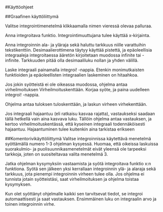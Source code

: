 #Käyttöohjeet

##Graafinen käyttöliittymä

Valitse integrointimenetelmä klikkaamalla nimen vieressä olevaa palluraa.

Anna integroitava funktio. Integrointimuuttujana tulee käyttää x-kirjainta.

Anna integroinnin ala- ja yläraja sekä haluttu tarkkuus niille varattuihin 
tekstikenttiin. Desimaalierottimena täytyy käyttää pistettä, ja epäoleellisia 
integraaleja integroitaessa ääretön kirjoitetaan muodossa infinite tai -infinite. 
Tarkkuuden pitää olla desimaaliluku nollan ja yhden välillä.

Laske integraali painamalla integroi! -nappia. Etenkin monimutkaisten 
funktioiden ja epäoleellisten integraalien laskeminen on hitaahkoa.

Jos jokin syötteistä ei ole oikeassa muodossa, ohjelma antaa virheilmoituksen 
Virheilmoituskenttään. Korjaa syöte, ja paina uudelleen integroi! -nappia.

Ohjelma antaa tuloksen tuloskenttään, ja laskun virheen virhekenttään.

Jos integraali hajaantuu (eli ratkaisu kasvaa rajatta), vastaukseksi saadaan 
tällä hetkellä vain aina kasvava luku. Tällöin ohjelma antaa vastauksen, ja 
kertoo virheilmoituskentässä, että kyseinen integraali todennäköisesti 
hajaantuu. Hajaantuminen tulee kuitenkin aina tarkistaa erikseen

##Komentorivikäyttöliittymä
Valitse integroinnissa käytettävä menetelmä syöttämällä numero 1-3 ohjelman
kysyessä. Huomaa, että oikeissa laskuissa suorakulmio- ja puolisuunnikasmenetelmät 
eivät yleensä ole tarpeeksi tarkkoja, joten on suositeltavaa valita menetelmä 3.

Jatka ohjelman kysymyksiin vastaamista ja syötä integroitava funktio x:n funktiona.
Syötä sen jälkeen yksi kerrallaan integroinnin ylä- ja alaraja sekä tarkkuus, 
jota pienempi integroinnin virheen tulee olla. Jos ohjelma ei tunnista jotain 
syötteistäsi, saat virheilmoituksen ja ohjelma toistaa kysymyksen.

Kun olet syöttänyt ohjelmalle kaikki sen tarvitsevat tiedot, se integroi automaattisesti ja 
saat vastauksen. Ensimmäinen luku on integraalin arvo ja toinen integroinnin virhe.
 
